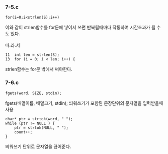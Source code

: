 ### 7-5.c
```
for(i=0;i<strlen(S);i++)
```
이와 같이 strlen함수를 for문에 넣어서 쓰면 반복될때마다 작동하여 시간초과가 될 수도 있다.
<br><br>
따.라.서
```
11  int len = strlen(S); 
13  for (i = 0; i < len; i++) {
```
strlen함수는 for문 밖에서 써야한다.


### 7-6.c
```
fgets(word, SIZE, stdin);
```
fgets(배열이름, 배열크기, stdin);
띄워쓰기가 포함된 문장단위의 문자열을 입력받을때 사용
```
char* ptr = strtok(word, " ");
while (ptr != NULL ) {
	ptr = strtok(NULL, " ");
	count++;
}
```
띄워쓰기 단위로 문자열을 끊어준다.

